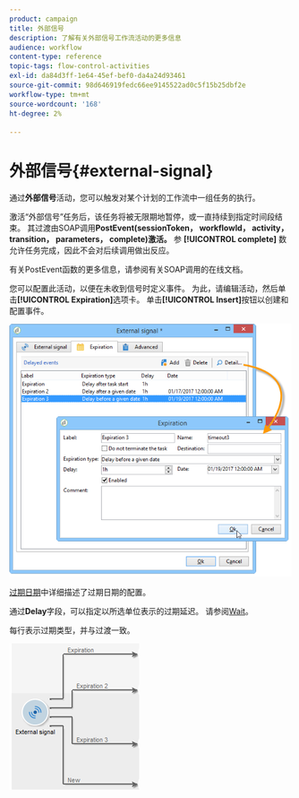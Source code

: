 ```yaml
---
product: campaign
title: 外部信号
description: 了解有关外部信号工作流活动的更多信息
audience: workflow
content-type: reference
topic-tags: flow-control-activities
exl-id: da84d3ff-1e64-45ef-bef0-da4a24d93461
source-git-commit: 98d646919fedc66ee9145522ad0c5f15b25dbf2e
workflow-type: tm+mt
source-wordcount: '168'
ht-degree: 2%

---
```


# 外部信号{#external-signal}

通过&#x200B;**外部信号**&#x200B;活动，您可以触发对某个计划的工作流中一组任务的执行。

激活“外部信号”任务后，该任务将被无限期地暂停，或一直持续到指定时间段结束。 其过渡由SOAP调用&#x200B;**PostEvent(sessionToken， workflowId， activity， transition， parameters， complete)激活。** 参 **[!UICONTROL complete]** 数允许任务完成，因此不会对后续调用做出反应。

有关PostEvent函数的更多信息，请参阅有关SOAP调用的在线文档。

您可以配置此活动，以便在未收到信号时定义事件。 为此，请编辑活动，然后单击&#x200B;**[!UICONTROL Expiration]**&#x200B;选项卡。 单击&#x200B;**[!UICONTROL Insert]**&#x200B;按钮以创建和配置事件。

![](assets/edit_signal.png)

[过期日期](../../workflow/using/defining-approvals.md)中详细描述了过期日期的配置。

通过&#x200B;**Delay**&#x200B;字段，可以指定以所选单位表示的过期延迟。 请参阅[Wait](../../workflow/using/wait.md)。

每行表示过期类型，并与过渡一致。

![](assets/external_sign_diag.png)

